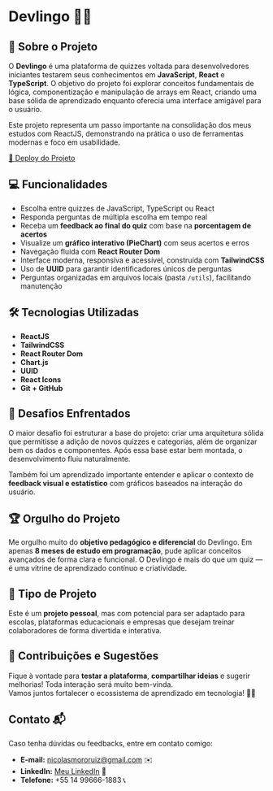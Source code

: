 # Devlingo 🧠🚀

## 📌 Sobre o Projeto

O **Devlingo** é uma plataforma de quizzes voltada para desenvolvedores iniciantes testarem seus conhecimentos em **JavaScript**, **React** e **TypeScript**. O objetivo do projeto foi explorar conceitos fundamentais de lógica, componentização e manipulação de arrays em React, criando uma base sólida de aprendizado enquanto oferecia uma interface amigável para o usuário.

Este projeto representa um passo importante na consolidação dos meus estudos com ReactJS, demonstrando na prática o uso de ferramentas modernas e foco em usabilidade.

[🔗 Deploy do Projeto](https://devlingo-seven.vercel.app/)  

## 💻 Funcionalidades

- Escolha entre quizzes de JavaScript, TypeScript ou React
- Responda perguntas de múltipla escolha em tempo real
- Receba um **feedback ao final do quiz** com base na **porcentagem de acertos**
- Visualize um **gráfico interativo (PieChart)** com seus acertos e erros
- Navegação fluida com **React Router Dom**
- Interface moderna, responsiva e acessível, construída com **TailwindCSS**
- Uso de **UUID** para garantir identificadores únicos de perguntas
- Perguntas organizadas em arquivos locais (pasta `/utils`), facilitando manutenção

## 🛠️ Tecnologias Utilizadas

- **ReactJS**
- **TailwindCSS**
- **React Router Dom**
- **Chart.js**
- **UUID**
- **React Icons**
- **Git + GitHub**

## 🧠 Desafios Enfrentados

O maior desafio foi estruturar a base do projeto: criar uma arquitetura sólida que permitisse a adição de novos quizzes e categorias, além de organizar bem os dados e componentes. Após essa base estar bem montada, o desenvolvimento fluiu naturalmente.

Também foi um aprendizado importante entender e aplicar o contexto de **feedback visual e estatístico** com gráficos baseados na interação do usuário.

## 🏆 Orgulho do Projeto

Me orgulho muito do **objetivo pedagógico e diferencial** do Devlingo. Em apenas **8 meses de estudo em programação**, pude aplicar conceitos avançados de forma clara e funcional. O Devlingo é mais do que um quiz — é uma vitrine de aprendizado contínuo e criatividade.

## 🧪 Tipo de Projeto

Este é um **projeto pessoal**, mas com potencial para ser adaptado para escolas, plataformas educacionais e empresas que desejam treinar colaboradores de forma divertida e interativa.

## 🤝 Contribuições e Sugestões

Fique à vontade para **testar a plataforma**, **compartilhar ideias** e sugerir melhorias! Toda interação será muito bem-vinda.  
Vamos juntos fortalecer o ecossistema de aprendizado em tecnologia! 💬🚀

## Contato 📬
Caso tenha dúvidas ou feedbacks, entre em contato comigo:

- **E-mail:** nicolasmororuiz@gmail.com ✉️
- **LinkedIn:** [Meu LinkedIn](https://www.linkedin.com/in/devnicolas/) 🔗
- **Telefone:** +55 14 99666-1883 📞

